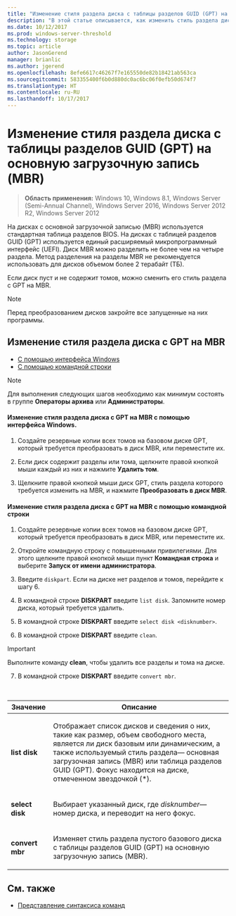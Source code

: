 ```yaml
---
title: "Изменение стиля раздела диска с таблицы разделов GUID (GPT) на основную загрузочную запись (MBR)"
description: "В этой статье описывается, как изменить стиль раздела диска с таблицы разделов GUID (GPT) на основную загрузочную запись (MBR)."
ms.date: 10/12/2017
ms.prod: windows-server-threshold
ms.technology: storage
ms.topic: article
author: JasonGerend
manager: brianlic
ms.author: jgerend
ms.openlocfilehash: 8efe6617c46267f7e165550de82b18421ab563ca
ms.sourcegitcommit: 583355400f6b0d880dc0ac6bc06f0efb50d674f7
ms.translationtype: HT
ms.contentlocale: ru-RU
ms.lasthandoff: 10/17/2017
---
```

# <a name="change-a-guid-partition-table-gpt-disk-into-a-master-boot-record-mbr-disk"></a>Изменение стиля раздела диска с таблицы разделов GUID (GPT) на основную загрузочную запись (MBR)

> **Область применения:** Windows 10, Windows 8.1, Windows Server (Semi-Annual Channel), Windows Server 2016, Windows Server 2012 R2, Windows Server 2012

На дисках с основной загрузочной записью (MBR) используется стандартная таблица разделов BIOS. На дисках с таблицей разделов GUID (GPT) используется единый расширяемый микропрограммный интерфейс (UEFI). Диск MBR можно разделить не более чем на четыре раздела. Метод разделения на разделы MBR не рекомендуется использовать для дисков объемом более 2 терабайт (ТБ).

Если диск пуст и не содержит томов, можно сменить его стиль раздела с GPT на MBR.

> [!NOTE]
> Перед преобразованием дисков закройте все запущенные на них программы.

<a name="changing-a-gpt-disk-into-an-mbr-disk"></a>Изменение стиля раздела диска с GPT на MBR
-------------------------------------------------------

-   [С помощью интерфейса Windows](#BKMK_WINUI)
-   [С помощью командной строки](#BKMK_CMD)

> [!NOTE]
> Для выполнения следующих шагов необходимо как минимум состоять в группе **Операторы архива** или **Администраторы**.

 <a id="BKMK_WINUI"></a>
#### <a name="to-change-a-gpt-disk-into-an-mbr-disk-using-the-windows-interface"></a>Изменение стиля раздела диска с GPT на MBR с помощью интерфейса Windows.

1.  Создайте резервные копии всех томов на базовом диске GPT, который требуется преобразовать в диск MBR, или переместите их.

2.  Если диск содержит разделы или тома, щелкните правой кнопкой мыши каждый из них и нажмите **Удалить том**.

3.  Щелкните правой кнопкой мыши диск GPT, стиль раздела которого требуется изменить на MBR, и нажмите **Преобразовать в диск MBR**.

 <a id="BKMK_CMD"></a>
#### <a name="to-change-a-gpt-disk-into-an-mbr-disk-using-a-command-line"></a>Изменение стиля раздела диска с GPT на MBR с помощью командной строки

1.  Создайте резервные копии всех томов на базовом диске GPT, который требуется преобразовать в диск MBR, или переместите их.

2.  Откройте командную строку с повышенными привилегиями. Для этого щелкните правой кнопкой мыши пункт **Командная строка** и выберите **Запуск от имени администратора**.

3. Введите `diskpart`. Если на диске нет разделов и томов, перейдите к шагу 6.

4.  В командной строке **DISKPART** введите `list disk`. Запомните номер диска, который требуется удалить.

5.  В командной строке **DISKPART** введите `select disk <disknumber>`.

6.  В командной строке **DISKPART** введите `clean`.

> [!IMPORTANT]
> Выполните команду **clean**, чтобы удалить все разделы и тома на диске.

7.  В командной строке **DISKPART** введите `convert mbr`.

<br />

| Значение | Описание |
| --- | --- |
| <p>**list disk**</p> | <p>Отображает список дисков и сведения о них, такие как размер, объем свободного места, является ли диск базовым или динамическим, а также используемый стиль раздела— основная загрузочная запись (MBR) или таблица разделов GUID (GPT). Фокус находится на диске, отмеченном звездочкой (*).</p> |
| <p>**select disk**</p> | <p>Выбирает указанный диск, где <em>disknumber</em>— номер диска, и переводит на него фокус.</p> | <p>**clean**</p> | <p>Удаляет все разделы и тома на диске с фокусом.</p> |
| <p>**convert mbr**</p> | <p>Изменяет стиль раздела пустого базового диска с таблицы разделов GUID (GPT) на основную загрузочную запись (MBR).</p>

## <a name="see-also"></a>См. также

-   [Представление синтаксиса команд](https://technet.microsoft.com/library/cc742449(v=ws.11).aspx)


